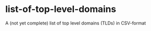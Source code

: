 list-of-top-level-domains
=========================

A (not yet complete) list of top level domains (TLDs) in CSV-format
